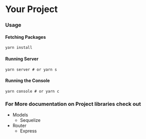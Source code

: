# Your Project

### Usage
#### Fetching Packages
```
yarn install
```

#### Running Server
```
yarn server # or yarn s
```

#### Running the Console
```
yarn console # or yarn c
```

### For More documentation on Project libraries check out
* Models
  * Sequelize
* Router
  * Express